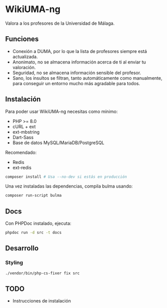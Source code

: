 # WikiUMA-ng
Valora a los profesores de la Universidad de Málaga.

## Funciones
* Conexión a DUMA, por lo que la lista de profesores siempre está actualizada.
* Anonimato, no se almacena información acerca de ti al enviar tu valoración.
* Seguridad, no se almacena información sensible del profesor.
* Sano, los insultos se filtran, tanto automáticamente como manualmente, para conseguir un entorno mucho más agradable para todos.

## Instalación
Para poder usar WikiUMA-ng necesitas como mínimo:
* PHP >= 8.0
* cURL + ext
* ext-mbstring
* Dart-Sass
* Base de datos MySQL/MariaDB/PostgreSQL

Recomendado:
* Redis
* ext-redis

```bash
composer install # Usa --no-dev si estás en producción
```

Una vez instaladas las dependencias, compila bulma usando:
```bash
composer run-script bulma
```

## Docs
Con PHPDoc instalado, ejecuta:
```bash
phpdoc run -d src -t docs
```

## Desarrollo
### Styling
```bash
./vendor/bin/php-cs-fixer fix src
```

## TODO
* Instrucciones de instalación
